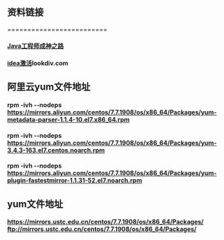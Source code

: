 ## 资料链接
=========================
   
   
#### [Java工程师成神之路](https://github.com/hollischuang/toBeTopJavaer)  
#### [idea激活](http://lookdiv.com)lookdiv.com
## 阿里云yum文件地址
#### rpm -ivh --nodeps https://mirrors.aliyun.com/centos/7.7.1908/os/x86_64/Packages/yum-metadata-parser-1.1.4-10.el7.x86_64.rpm
#### rpm -ivh --nodeps https://mirrors.aliyun.com/centos/7.7.1908/os/x86_64/Packages/yum-3.4.3-163.el7.centos.noarch.rpm
#### rpm -ivh --nodeps https://mirrors.aliyun.com/centos/7.7.1908/os/x86_64/Packages/yum-plugin-fastestmirror-1.1.31-52.el7.noarch.rpm

## yum文件地址
#### https://mirrors.ustc.edu.cn/centos/7.7.1908/os/x86_64/Packages/   ftp://mirrors.ustc.edu.cn/centos/7.7.1908/os/x86_64/Packages/
